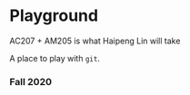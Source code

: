 # Playground
AC207 + AM205 is what Haipeng Lin will take

A place to play with `git`.

### Fall 2020
